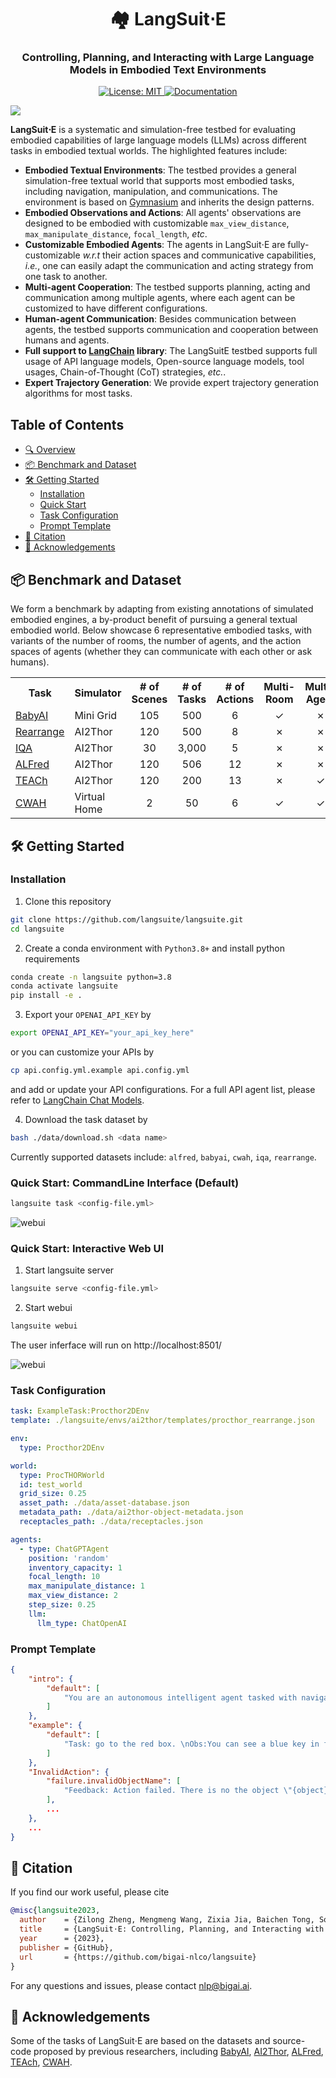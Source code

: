 <h1 align="center" > 🏘️ LangSuit⋅E </h1>
<h3 align="center">Controlling, Planning, and Interacting with Large Language Models in Embodied Text Environments</h3>

<p align="center">
    <a href="https://opensource.org/licenses/MIT">
        <img alt="License: MIT" src="https://img.shields.io/badge/License-MIT-yellow.svg">
    </a>
    <a href="https://www.python.org/downloads/release/python-380/">
        <img alt="Documentation" src="https://img.shields.io/badge/Python-3.8+-blue.svg">
    </a>
</p>
<a name="overview"></a>
<img src="./assets/teaser.png"/>

 **LangSuit⋅E** is a systematic and simulation-free testbed for evaluating embodied capabilities of large language models (LLMs) across different tasks in embodied textual worlds. The highlighted features include:
 - **Embodied Textual Environments**: The testbed provides a general simulation-free textual world that supports most embodied tasks, including navigation, manipulation, and communications. The environment is based on [Gymnasium](https://gymnasium.farama.org/index.html) and inherits the design patterns.
 - **Embodied Observations and Actions**: All agents' observations are designed to be embodied with customizable `max_view_distance`, `max_manipulate_distance`, `focal_length`, *etc*.
 - **Customizable Embodied Agents**: The agents in LangSuit⋅E are fully-customizable *w.r.t* their action spaces and communicative capabilities, *i.e.*, one can easily adapt the communication and acting strategy from one task to another.
 - **Multi-agent Cooperation**: The testbed supports planning, acting and communication among multiple agents, where each agent can be customized to have different configurations.
 - **Human-agent Communication**: Besides communication between agents, the testbed supports communication and cooperation between humans and agents.
 - **Full support to [LangChain](https://www.langchain.com/) library**: The LangSuitE testbed supports full usage of API language models, Open-source language models, tool usages, Chain-of-Thought (CoT) strategies, *etc.*.
 - **Expert Trajectory Generation**: We provide expert trajectory generation algorithms for most tasks.


## Table of Contents
- [🔍 Overview](#overview)
- [📦 Benchmark and Dataset](#-benchmark-and-dataset)
- [🛠 Getting Started](#-getting-started)
  - [Installation](#installation)
  - [Quick Start](#quick-start-commandline-interface-default)
  - [Task Configuration](#task-configuration)
  - [Prompt Template](#prompt-template)
- [📝 Citation](#-citation)
- [📄 Acknowledgements](#-acknowledgements)


## 📦 Benchmark and Dataset

We form a benchmark by adapting from existing annotations of simulated embodied engines, a by-product benefit of pursuing a general textual embodied world. Below showcase 6 representative embodied tasks, with variants of the number of rooms, the number of agents, and the action spaces of agents (whether they can communicate with each other or ask humans).

<div align="center">
<table>
  <tr>
    <th>Task</th>
    <th>Simulator</th>
    <th># of Scenes</th>
    <th># of Tasks</th>
    <th># of Actions</th>
    <th>Multi-Room</th>
    <th>Multi-Agent</th>
    <th>Communicative</th>
  </tr>
  <tr>
    <td><a href="https://github.com/Farama-Foundation/Minigrid">BabyAI</a></td>
    <td>Mini Grid</td>
    <td align="center">105</td>
    <td align="center">500</td>
    <td align="center">6</td>
    <td align="center">&#10003;</td>
    <td align="center">&#10007;</td>
    <td align="center">&#10007;</td>
  </tr>
  <tr>
    <td><a href="https://github.com/allenai/ai2thor-rearrangement">Rearrange</a></td>
    <td>AI2Thor</td>
    <td align="center">120</td>
    <td align="center">500</td>
    <td align="center">8</td>
    <td align="center">&#10007;</td>
    <td align="center">&#10007;</td>
    <td align="center">&#10007;</td>
  </tr>
  <tr>
    <td><a href="https://github.com/danielgordon10/thor-iqa-cvpr-2018">IQA</a></td>
    <td>AI2Thor</td>
    <td align="center">30</td>
    <td align="center">3,000</td>
    <td align="center">5</td>
    <td align="center">&#10007;</td>
    <td align="center">&#10007;</td>
    <td align="center">&#10003;</td>
  </tr>
  <tr>
    <td><a href="https://github.com/askforalfred/alfred">ALFred</a></td>
    <td>AI2Thor</td>
    <td align="center">120</td>
    <td align="center">506</td>
    <td align="center">12</td>
    <td align="center">&#10007;</td>
    <td align="center">&#10007;</td>
    <td align="center">&#10007;</td>
  </tr>
  <tr>
    <td><a href="https://github.com/alexa/teach">TEACh</a></td>
    <td>AI2Thor</td>
    <td align="center">120</td>
    <td align="center">200</td>
    <td align="center">13</td>
    <td align="center">&#10007;</td>
    <td align="center">&#10003;</td>
    <td align="center">&#10003;</td>
  </tr>
  <tr>
    <td><a href="https://vis-www.cs.umass.edu/Co-LLM-Agents/">CWAH</a></td>
    <td>Virtual Home</td>
    <td align="center">2</td>
    <td align="center">50</td>
    <td align="center">6</td>
    <td align="center">&#10003;</td>
    <td align="center">&#10003;</td>
    <td align="center">&#10003;</td>
  </tr>


</table>

</div>

## 🛠 Getting Started
### Installation
1. Clone this repository
```bash
git clone https://github.com/langsuite/langsuite.git
cd langsuite
```
2. Create a conda environment with `Python3.8+` and install python requirements
```bash
conda create -n langsuite python=3.8
conda activate langsuite
pip install -e .
```
3. Export your `OPENAI_API_KEY` by
```bash
export OPENAI_API_KEY="your_api_key_here"
```
or you can customize your APIs by
```bash
cp api.config.yml.example api.config.yml
```
and add or update your API configurations. For a full API agent list, please refer to [LangChain Chat Models](https://python.langchain.com/docs/integrations/chat/).

4. Download the task dataset by
```bash
bash ./data/download.sh <data name>
```
Currently supported datasets include: `alfred`, `babyai`, `cwah`, `iqa`, `rearrange`.


### Quick Start: CommandLine Interface (Default)

```bash
langsuite task <config-file.yml>
```

![webui](./assets/cmd_example.png)


### Quick Start: Interactive Web UI
1. Start langsuite server

```bash
langsuite serve <config-file.yml>
```

2. Start webui

```bash
langsuite webui
```
The user inferface will run on http://localhost:8501/

![webui](./assets/webui_example.png)


### Task Configuration
```yaml
task: ExampleTask:Procthor2DEnv
template: ./langsuite/envs/ai2thor/templates/procthor_rearrange.json

env:
  type: Procthor2DEnv

world:
  type: ProcTHORWorld
  id: test_world
  grid_size: 0.25
  asset_path: ./data/asset-database.json
  metadata_path: ./data/ai2thor-object-metadata.json
  receptacles_path: ./data/receptacles.json

agents:
  - type: ChatGPTAgent
    position: 'random'
    inventory_capacity: 1
    focal_length: 10
    max_manipulate_distance: 1
    max_view_distance: 2
    step_size: 0.25
    llm:
      llm_type: ChatOpenAI
```

### Prompt Template
```json
{
    "intro": {
        "default": [
            "You are an autonomous intelligent agent tasked with navigating a vitual home. You will be given a household task. These tasks will be accomplished through the use of specific actions you can issue. [...]"
        ]
    },
    "example": {
        "default": [
            "Task: go to the red box. \nObs:You can see a blue key in front of you; You can see a red box on your right. \nManipulable object: A blue key.\n>Act: turn_right."
        ]
    },
    "InvalidAction": {
        "failure.invalidObjectName": [
            "Feedback: Action failed. There is no the object \"{object}\" in your view space. Please operate the object in sight.\nObs: {observation}"
        ],
        ...
    },
    ...
}

```

## 📝 Citation
If you find our work useful, please cite
```bibtex
@misc{langsuite2023,
  author    = {Zilong Zheng, Mengmeng Wang, Zixia Jia, Baichen Tong, Song-Chun Zhu},
  title     = {LangSuit⋅E: Controlling, Planning, and Interacting with Large Language Models in Embodied Text Environments},
  year      = {2023},
  publisher = {GitHub},
  url       = {https://github.com/bigai-nlco/langsuite}
}
```

For any questions and issues, please contact [nlp@bigai.ai](mailto:nlp@bigai.ai).

## 📄 Acknowledgements
 Some of the tasks of LangSuit⋅E are based on the datasets and source-code proposed by previous researchers, including [BabyAI](https://github.com/Farama-Foundation/Minigrid), [AI2Thor](https://github.com/allenai/ai2thor-rearrangement), [ALFred](https://github.com/askforalfred/alfred), [TEAch](https://github.com/alexa/teach), [CWAH](https://vis-www.cs.umass.edu/Co-LLM-Agents/).

